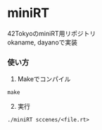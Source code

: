 # miniRT
42TokyoのminiRT用リポジトリ \
okaname, dayanoで実装

### 使い方

1. Makeでコンパイル
```
make
```
2. 実行
```
./miniRT sccenes/<file.rt>
```
